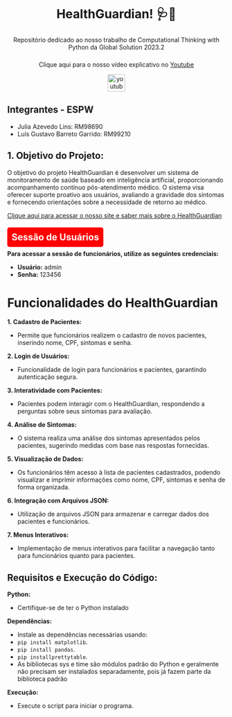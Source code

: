 <h1 align="center">HealthGuardian! 🩺💊</h1>

###

<p align="center">Repositório dedicado ao nosso trabalho de Computational Thinking with Python da Global Solution 2023.2</p>

###

<div align="center">
  <p align="center">Clique aqui para o nosso vídeo explicativo no <a href="https://www.youtube.com/">Youtube</a></p>
  <a href="https://www.youtube.com/">
    <img src="https://img.shields.io/static/v1?message=Youtube&logo=youtube&label=&color=FF0000&logoColor=white&labelColor=&style=for-the-badge" height="40" alt="youtube logo"  />
  </a>
</div>

## Integrantes - ESPW
- Julia Azevedo Lins: RM98690
- Luís Gustavo Barreto Garrido: RM99210

## 1. Objetivo do Projeto:

O objetivo do projeto HealthGuardian é desenvolver um sistema de monitoramento de saúde baseado em inteligência artificial, proporcionando acompanhamento contínuo pós-atendimento médico. O sistema visa oferecer suporte proativo aos usuários, avaliando a gravidade dos sintomas e fornecendo orientações sobre a necessidade de retorno ao médico.

<a href="https://juliaazevedolins.github.io/healthguardian-site/">Clique aqui para acessar o nosso site e saber mais sobre o HealthGuardian</a>

## <span style="background-color: #FF0000; padding: 10px; border-radius: 5px; color: white;">Sessão de Usuários</span>

**Para acessar a sessão de funcionários, utilize as seguintes credenciais:**
- **Usuário:** admin
- **Senha:** 123456

# Funcionalidades do HealthGuardian

**1. Cadastro de Pacientes:**
- Permite que funcionários realizem o cadastro de novos pacientes, inserindo nome, CPF, sintomas e senha.

**2. Login de Usuários:**
- Funcionalidade de login para funcionários e pacientes, garantindo autenticação segura.

**3. Interatividade com Pacientes:**
- Pacientes podem interagir com o HealthGuardian, respondendo a perguntas sobre seus sintomas para avaliação.

**4. Análise de Sintomas:**
- O sistema realiza uma análise dos sintomas apresentados pelos pacientes, sugerindo medidas com base nas respostas fornecidas.

**5. Visualização de Dados:**
- Os funcionários têm acesso à lista de pacientes cadastrados, podendo visualizar e imprimir informações como nome, CPF, sintomas e senha de forma organizada.

**6. Integração com Arquivos JSON:**
- Utilização de arquivos JSON para armazenar e carregar dados dos pacientes e funcionários.

**7. Menus Interativos:**
- Implementação de menus interativos para facilitar a navegação tanto para funcionários quanto para pacientes.

## Requisitos e Execução do Código:

**Python:**
- Certifique-se de ter o Python instalado

**Dependências:**
- Instale as dependências necessárias usando:
- `pip install matplotlib`.
- `pip install pandas`.
- `pip installprettytable`.
- As bibliotecas sys e time são módulos padrão do Python e geralmente não precisam ser instalados separadamente, pois já fazem parte da biblioteca padrão

**Execução:**
- Execute o script para iniciar o programa.
